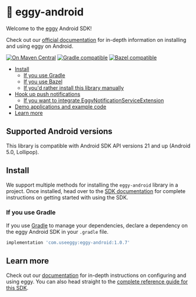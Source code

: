 # 👾 eggy-android

Welcome to the [eggy](https://useeggy.com) Android SDK!

Check out our [official documentation](https://docs.useeggy.com/client-side-sdks/android-sdk-reference) for in-depth information on installing and using eggy on Android.

[![On Maven Central](https://img.shields.io/maven-central/v/com.eggybytes/eggy-android?versionPrefix=0&versionSuffix=-android)](https://search.maven.org/artifact/com.eggybytes/eggy-android)
[![Gradle compatible](https://img.shields.io/badge/Gradle-compatible-6175DE.svg?style=flat)](https://swift.org/package-manager/)
[![Bazel compatible](https://img.shields.io/badge/Bazel-compatible-6175DE.svg?style=flat)](https://bazel.build/)

- [Install](#installation)
  - [If you use Gradle](#if-you-use-gradle)
  - [If you use Bazel](#if-you-use-bazel)
  - [If you'd rather install this library manually](#if-youd-rather-install-this-library-manually)
- [Hook up push notifications](#hook-up-push-notifications)
  - [If you want to integrate EggyNotificationServiceExtension](#integrate-eggynotificationserviceextension)
- [Demo applications and example code](#demo-applications-and-example-code)
- [Learn more](#learn-more)

## Supported Android versions

This library is compatible with Android SDK API versions 21 and up (Android 5.0, Lollipop).

## Install

We support multiple methods for installing the `eggy-android` library in a project. Once installed, head over to the [SDK documentation](https://docs.useeggy.com/client-side-sdks/android-sdk-reference) for complete instructions on getting started with using the SDK.

### If you use Gradle

If you use [Gradle](https://gradle.org/) to manage your dependencies, declare a dependency on the eggy Android SDK in your `.gradle` file.

```groovy
implementation 'com.useeggy:eggy-android:1.0.7'
```

## Learn more
 
Check out our [documentation](https://docs.useeggy.com) for in-depth instructions on configuring and using eggy. You can also head straight to the [complete reference guide for this SDK](https://docs.useeggy.com/client-side-sdks/android-sdk-reference).
